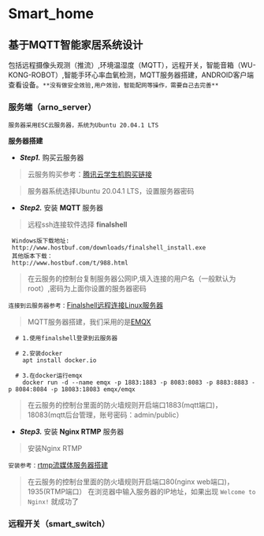 # Smart_home
## 基于MQTT智能家居系统设计 
包括远程摄像头观测（推流）,环境温湿度（MQTT），远程开关，智能音箱（WU-KONG-ROBOT）,智能手环心率血氧检测，MQTT服务器搭建，ANDROID客户端查看设备。``**没有做安全效验,用户效验，智能配网等操作，需要自己去完善**``
### 服务端（arno_server）
    服务器采用ESC云服务器，系统为Ubuntu 20.04.1 LTS

**服务器搭建**

- ***Step1.*** 购买云服务器

>云服务购买参考：[腾讯云学生机购买链接](https://blog.csdn.net/weixin_46628200/article/details/107292935)

>服务器系统选择Ubuntu 20.04.1 LTS，设置服务器密码

- ***Step2.*** 安装 **MQTT** 服务器

>远程ssh连接软件选择 **finalshell** 

     Windows版下载地址:
     http://www.hostbuf.com/downloads/finalshell_install.exe
     其他版本下载： 
     http://www.hostbuf.com/t/988.html
>在云服务的控制台复制服务器公网IP,填入连接的用户名（一般默认为root）,密码为上面你设置的服务器密码
 
`连接到云服务器参考：`[Finalshell远程连接Linux服务器](https://blog.csdn.net/qq_44163269/article/details/107123402?utm_medium=distribute.pc_relevant.none-task-blog-OPENSEARCH-3.control&depth_1-utm_source=distribute.pc_relevant.none-task-blog-OPENSEARCH-3.control)

>MQTT服务器搭建，我们采用的是[EMQX](https://github.com/emqx/emqx)
      
      # 1.使用finalshell登录到云服务器
      
      # 2.安装docker
        apt install docker.io

      # 3.在docker运行emqx
        docker run -d --name emqx -p 1883:1883 -p 8083:8083 -p 8883:8883 -p 8084:8084 -p 18083:18083 emqx/emqx
>在云服务的控制台里面的防火墙规则开启端口1883(mqtt端口)，18083(mqtt后台管理，账号密码：admin/public）

- ***Step3.*** 安装 **Nginx RTMP** 服务器
>安装Nginx RTMP

`安装参考：`[rtmp流媒体服务器搭建](http://www.mamicode.com/info-detail-2640107.html)
>在云服务的控制台里面的防火墙规则开启端口80(nginx web端口)，1935(RTMP端口）
>在浏览器中输入服务器的IP地址，如果出现 `Welcome to Nginx!` 就成功了

### 远程开关（smart_switch）


      
      



